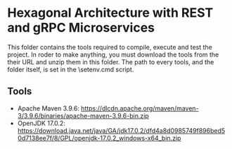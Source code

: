 # Hexagonal Architecture with REST and gRPC Microservices
This folder contains the tools required to compile, execute and test the project. In roder to make anything, you must download the tools from the their URL and unzip them in this folder.
The path to every tools, and the folder itself, is set in the \setenv.cmd script.

## Tools
- Apache Maven 3.9.6: https://dlcdn.apache.org/maven/maven-3/3.9.6/binaries/apache-maven-3.9.6-bin.zip
- OpenJDK 17.0.2: https://download.java.net/java/GA/jdk17.0.2/dfd4a8d0985749f896bed50d7138ee7f/8/GPL/openjdk-17.0.2_windows-x64_bin.zip


